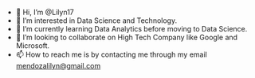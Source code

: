 - 👋 Hi, I’m @Lilyn17
- 👀 I’m interested in Data Science and Technology.
- 🌱 I’m currently learning Data Analytics before moving to Data Science.
- 💞️ I’m looking to collaborate on High Tech Company like Google and Microsoft.
- 📫 How to reach me is by contacting me through my email mendozalilyn@gmail.com

<!---
Lilyn17/Lilyn17 is a fresh college graduate from Polytechnic University of the Philippines who took Bachelor of Science in Physics.
I want to be one of the most succesful and best data scientists not just in Phillipines but worldwide.
--->
